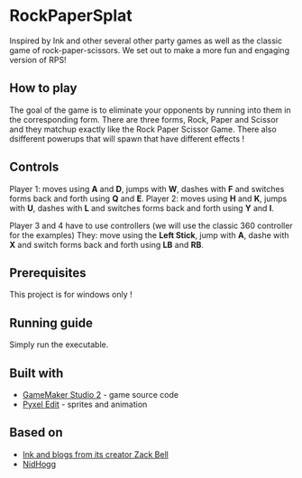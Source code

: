 # RockPaperSplat
Inspired by Ink and other several other party games as well as the classic game of rock-paper-scissors. We set out to make a more fun and engaging version of RPS!

## How to play
The goal of the game is to eliminate your opponents by running into them in the corresponding form. There are three forms, Rock, Paper and Scissor and they matchup exactly like the Rock Paper Scissor Game. There also dsifferent powerups that will spawn that have different effects !

## Controls
Player 1: moves using **A** and **D**, jumps with **W**, dashes with **F** and switches forms back and forth using **Q** and **E**.
Player 2: moves using **H** and **K**, jumps with **U**, dashes with **L** and switches forms back and forth using **Y** and **I**.

Player 3 and 4 have to use controllers (we will use the classic 360 controller for the examples)
They: move using the **Left Stick**, jump with **A**, dashe with **X** and switch forms back and forth using **LB** and **RB**.

## Prerequisites
This project is for windows only !

## Running guide
Simply run the executable.

## Built with
* [GameMaker Studio 2](https://www.yoyogames.com/gamemaker) - game source code
* [Pyxel Edit](http://pyxeledit.com/) - sprites and animation

## Based on
* [Ink and blogs from its creator Zack Bell](https://zackbellgames.com/2015/03/31/effects-blood-splatter/)
* [NidHogg](http://nidhogggame.com/)
